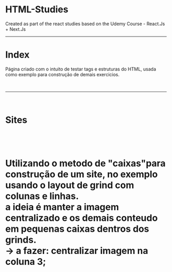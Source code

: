# HTML-Studies
Created as part of the react studies based on the Udemy Course - React.Js + Next.Js

<hr>
<h1>Index</h1>
<p> Página criado com o intuito de testar tags e estruturas do HTML, usada como exemplo para construção de demais exercicios. </p>
<br>
<hr>
<br>
<h1>Sites<h1>
<br>
<p>Utilizando o metodo de "caixas"para construção de um site, no exemplo usando o layout de grind com colunas e linhas. <br>
    a ideia é manter a imagem centralizado e os demais conteudo em pequenas caixas dentros dos grinds.<br>
    -> a fazer: centralizar imagem na coluna 3;</p>
